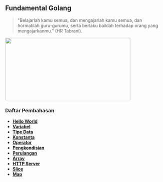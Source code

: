 ## Fundamental Golang

> "Belajarlah kamu semua, dan mengajarlah kamu semua, dan hormatilah guru-gurumu, serta berlaku baiklah terhadap orang yang mengajarkanmu." (HR Tabrani).

<img src="https://miro.medium.com/max/1576/1*Ifpd_HtDiK9u6h68SZgNuA.png" data-canonical-src="https://miro.medium.com/max/1576/1*Ifpd_HtDiK9u6h68SZgNuA.png" width="400" height="200" />

### Daftar Pembahasan

- [**Hello World**](https://github.com/Sigit-Wasis/Fundamental-Golang/blob/master/hello-world.go) 
- [**Variabel**](https://github.com/Sigit-Wasis/Fundamental-Golang/blob/master/variable.go)
- [**Tipe Data**](https://github.com/Sigit-Wasis/Fundamental-Golang/blob/master/tipe-data.go)
- [**Konstanta**](https://github.com/Sigit-Wasis/Fundamental-Golang/blob/master/konstanta.go)
- [**Operator**](https://github.com/Sigit-Wasis/Fundamental-Golang/blob/master/operator.go)
- [**Pengkondisian**](https://github.com/Sigit-Wasis/Fundamental-Golang/blob/master/kondisi.go)
- [**Perulangan**](https://github.com/Sigit-Wasis/Fundamental-Golang/blob/master/perulangan.go)
- [**Array**](https://github.com/Sigit-Wasis/Fundamental-Golang/blob/master/array.go)
- [**HTTP Server**](https://github.com/Sigit-Wasis/Fundamental-Golang/blob/master/http-server.go)
- [**Slice**](https://github.com/Sigit-Wasis/Fundamental-Golang/blob/master/slice.go)
- [**Map**](https://github.com/Sigit-Wasis/Fundamental-Golang/blob/master/map.go)